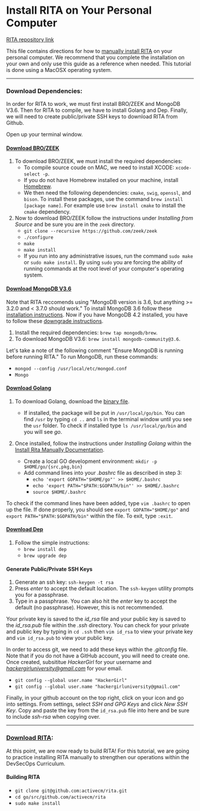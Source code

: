# Install RITA on Your Personal Computer
[RITA repository link](https://github.com/activecm/rita)

This file contains directions for how to [manually install RITA](https://github.com/activecm/rita/blob/master/docs/Manual%20Installation.md) on your personal computer. We recommend that you complete the installation on your own and only use this guide as a reference when needed. This tutorial is done using a MacOSX operating system. 

---

### Download Dependencies:
In order for RITA to work, we must first install BRO/ZEEK and MongoDB V3.6. Then for RITA to compile, we have to install Golang and Dep. Finally, we will need to create public/private SSH keys to download RITA from Github. 

Open up your terminal window. 

#### [Download BRO/ZEEK](https://docs.zeek.org/en/stable/install/install.html)
1. To download BRO/ZEEK, we must install the required dependencies: 
    - To compile source coude on MAC, we need to install XCODE: `xcode-select -p`.
    - If you do not have Homebrew installed on your machine, install [Homebrew](https://brew.sh/).
    - We then need the following dependencies: `cmake`, `swig`, `openssl`, and `bison`. To install these packages, use the command `brew install [package name]`. For example use `brew install cmake` to install the `cmake` dependency. 
2. Now to download BRO/ZEEK follow the instructions under *Installing from Source* and be sure you are in the `zeek` directory.
    - `git clone --recursive https://github.com/zeek/zeek`
    - `./configure`
    - `make`
    - `make install`
    - If you run into any administrative issues, run the command `sudo make` or `sudo make install`. By using `sudo` you are forcing the ability of running commands at the root level of your computer's operating system. 

#### [Download MongoDB V3.6](https://docs.mongodb.com/v3.6/administration/install-community/)
Note that RITA reccomends using "MongoDB version is 3.6, but anything >= 3.2.0 and < 3.7.0 should work." To install MongoDB 3.6 follow these [installation instructions](https://docs.mongodb.com/v3.6/administration/install-community/). Now if you have MongoDB 4.2 installed, you have to follow these [downgrade instructions](https://docs.mongodb.com/manual/release-notes/4.0-downgrade-standalone/). 
1. Install the required dependencies: `brew tap mongodb/brew`.
2. To download MongoDB V3.6: `brew install mongodb-community@3.6`.    

Let's take a note of the following comment "Ensure MongoDB is running before running RITA." To run MongoDB, run these commands:
- `mongod --config /usr/local/etc/mongod.conf`
- `Mongo`

#### [Download Golang](https://golang.org/doc/install)
1. To download Golang, download the [binary file](https://golang.org/dl/). 
    - If installed, the package will be put in     `/usr/local/go/bin`. You can find `/usr` by typing `cd ..` and `ls` in the terminal window until you see the `usr` folder. To check if installed type `ls /usr/local/go/bin` and you will see *go*.
    
2. Once installed, follow the instructions under *Installing Golang* within the [Install Rita Manually Documentation](https://github.com/activecm/rita/blob/master/docs/Manual%20Installation.md). 
    - Create a local GO development environment: `mkdir -p $HOME/go/{src,pkg,bin}`
    - Add command lines into your *.bashrc* file as described in step 3:
      - `echo 'export GOPATH="$HOME/go"' >> $HOME/.bashrc`
      - `echo 'export PATH="$PATH:$GOPATH/bin"' >> $HOME/.bashrc`
      - `source $HOME/.bashrc`

To check if the command lines have been added, type `vim .bashrc` to open up the file. If done properly, you should see `export GOPATH="$HOME/go"` and `export PATH="$PATH:$GOPATH/bin"` within the file. To exit, type `:exit`. 
    
#### [Download Dep](https://golang.github.io/dep/docs/installation.html)
1. Follow the simple instructions:
    - `brew install dep`
    - `brew upgrade dep`

#### Generate Public/Private SSH Keys
1. Generate an ssh key: `ssh-keygen -t rsa`
2. Press *enter* to accept the default location. The `ssh-keygen` utility prompts you for a passphrase.
3. Type in a passphrase. You can also hit the *enter* key to accept the default (no passphrase). However, this is not recommended.

Your private key is saved to the *id_rsa* file and your public key is saved to the *id_rsa.pub* file within the *.ssh* directory. You can check for your private and public key by typing in `cd .ssh` then `vim id_rsa` to view your private key and `vim id_rsa.pub` to view your public key. 

In order to access git, we need to add these keys within the *.gitconfig* file. Note that if you do not have a GitHub account, you will need to create one. Once created, subsititue *HackerGirl* for your username and *hackergirluniversity@gmail.com* for your email.
- `git config --global user.name "HackerGirl"`
- `git config --global user.name "hackergirluniversity@gmail.com"`

Finally, in your github account on the top right, click on your icon and go into settings. From settings, select *SSH and GPG Keys* and click *New SSH Key*. Copy and paste the key from the `id_rsa.pub` file into here and be sure to include *ssh-rsa* when copying over. 

---

### [Download RITA](https://github.com/activecm/rita/blob/master/docs/Manual%20Installation.md):
At this point, we are now ready to build RITA! For this tutorial, we are going to practice installing RITA manually to strengthen our operations within the DevSecOps Curriculum. 

#### Building RITA
- `git clone git@github.com:activecm/rita.git`
- `cd go/src/github.com/activecm/rita`
- `sudo make install`




